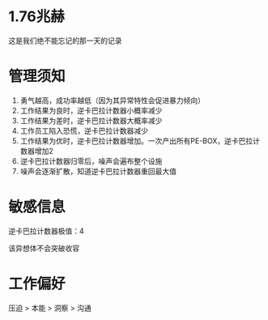 # 1.76兆赫
这是我们绝不能忘记的那一天的记录

# 管理须知
1. 勇气越高，成功率越低（因为其异常特性会促进暴力倾向）
2. 工作结果为良时，逆卡巴拉计数器小概率减少
3. 工作结果为差时，逆卡巴拉计数器大概率减少
4. 工作员工陷入恐慌，逆卡巴拉计数器减少
5. 工作结果为优时，逆卡巴拉计数器增加。一次产出所有PE-BOX，逆卡巴拉计数器增加2
6. 逆卡巴拉计数器归零后，噪声会遍布整个设施
7. 噪声会逐渐扩散，知道逆卡巴拉计数器重回最大值

# 敏感信息
逆卡巴拉计数器极值：4

该异想体不会突破收容

# 工作偏好
压迫 > 本能 > 洞察 > 沟通